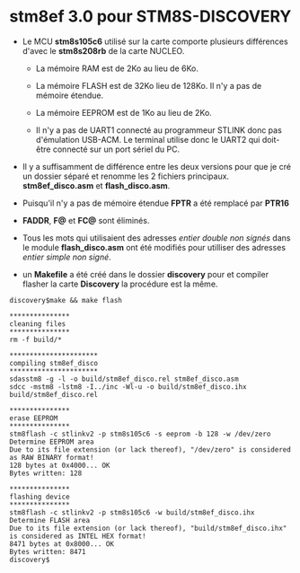 # stm8ef 3.0 pour STM8S-DISCOVERY 

* Le MCU **stm8s105c6** utilisé sur la carte comporte plusieurs différences d'avec le **stm8s208rb** de la carte NUCLEO.

    * La mémoire RAM est de 2Ko au lieu de 6Ko. 

    * La mémoire FLASH est de 32Ko lieu de 128Ko. Il n'y a pas de mémoire étendue.

    * La mémoire EEPROM est de 1Ko au lieu de 2Ko.

    * Il n'y a pas de UART1 connecté au programmeur STLINK donc pas d'émulation USB-ACM.
      Le terminal utilise donc le UART2 qui doit-être connecté sur un port sériel du PC.

* Il y a suffisamment de différence entre les deux versions pour que je cré un dossier séparé et renomme les 2 fichiers principaux. **stm8ef_disco.asm** et **flash_disco.asm**. 

* Puisqu'il n'y a pas de mémoire étendue **FPTR** a été remplacé par **PTR16**

* **FADDR**, **F@** et **FC@**  sont éliminés. 

* Tous les mots qui utilisaient des adresses *entier double non signés* dans le module **flash_disco.asm** ont été modifiés pour utilliser des adresses *entier simple non signé*.

* un **Makefile** a été créé dans le dossier **discovery** pour et compiler flasher la carte **Discovery** la procédure est la même.
```
discovery$make && make flash

***************
cleaning files
***************
rm -f build/*

**********************
compiling stm8ef_disco       
**********************
sdasstm8 -g -l -o build/stm8ef_disco.rel stm8ef_disco.asm
sdcc -mstm8 -lstm8 -I../inc -Wl-u -o build/stm8ef_disco.ihx  build/stm8ef_disco.rel

***************
erase EEPROM
***************
stm8flash -c stlinkv2 -p stm8s105c6 -s eeprom -b 128 -w /dev/zero
Determine EEPROM area
Due to its file extension (or lack thereof), "/dev/zero" is considered as RAW BINARY format!
128 bytes at 0x4000... OK
Bytes written: 128

***************
flashing device
***************
stm8flash -c stlinkv2 -p stm8s105c6 -w build/stm8ef_disco.ihx 
Determine FLASH area
Due to its file extension (or lack thereof), "build/stm8ef_disco.ihx" is considered as INTEL HEX format!
8471 bytes at 0x8000... OK
Bytes written: 8471
discovery$

```
